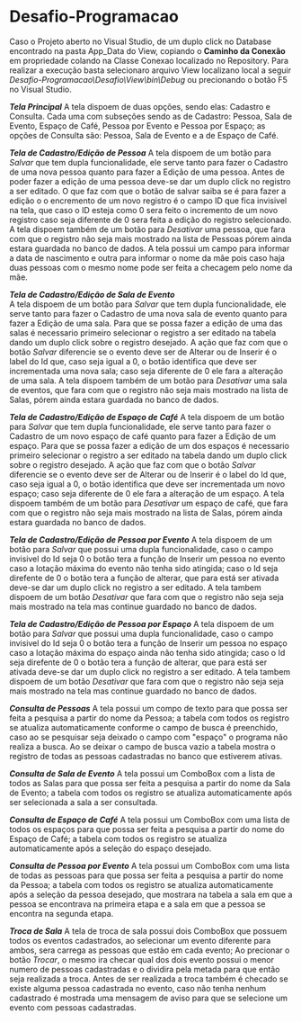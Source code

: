 # Desafio-Programacao

Caso o Projeto aberto no Visual Studio, de um duplo click no Database encontrado na pasta App_Data do View, copiando o **Caminho da Conexão**
em propriedade colando na Classe Conexao localizado no Repository.
Para realizar a execução basta selecionaro arquivo View localizano local a seguir *Desafio-Programacao\Desafio\View\bin\Debug* ou precionando 
o botão F5 no Visual Studio.

***Tela Principal***
   A tela dispoem de duas opções, sendo elas: Cadastro e Consulta. Cada uma com subseções sendo as de Cadastro: Pessoa, Sala de Evento, Espaço
de Café, Pessoa por Evento e Pessoa por Espaço; as opções de Consulta são: Pessoa, Sala de Evento e a de Espaço de Café.

***Tela de Cadastro/Edição de Pessoa***
   A tela dispoem de um botão para *Salvar* que tem dupla funcionalidade, ele serve tanto para fazer o Cadastro de uma nova pessoa quanto para fazer a 
Edição de uma pessoa. Antes de poder fazer a edição de uma pessoa deve-se dar um duplo click no registro a ser editado. O que faz com que o botão de 
salvar saiba se é para fazer a edição o o encremento de um novo registro é o campo ID que fica invisivel na tela, que caso o ID esteja como 0 sera feito 
o incremento de um novo registro caso seja diferente de 0 sera feita a edição do registro selecionado. A tela dispoem também de um botão para *Desativar* 
uma pessoa, que fara com que o registro não seja mais mostrado na lista de Pessoas pórem ainda estara guardada no banco de dados.
A tela possui um campo para informar a data de nascimento e outra para informar o nome da mãe pois caso haja duas pessoas com o mesmo nome pode ser feita
a checagem pelo nome da mãe.

***Tela de Cadastro/Edição de Sala de Evento***   
   A tela dispoem de um botão para *Salvar* que tem dupla funcionalidade, ele serve tanto para fazer o Cadastro de uma nova sala de evento quanto para 
fazer a Edição de uma sala. Para que se possa fazer a edição de uma das salas é necessario primeiro selecionar o registro a ser editado na tabela dando 
um duplo click sobre o registro desejado. A ação que faz com que o botão *Salvar* diferencie se o evento deve ser de Alterar ou de Inserir é o label do 
Id que, caso seja igual a 0, o botão identifica que deve ser incrementada uma nova sala; caso seja diferente de 0 ele fara a alteração de uma sala.
A tela dispoem também de um botão para *Desativar* uma sala de eventos, que fara com que o registro não seja mais mostrado na lista de Salas, pórem ainda 
estara guardada no banco de dados.

***Tela de Cadastro/Edição de Espaço de Café***
   A tela dispoem de um botão para *Salvar* que tem dupla funcionalidade, ele serve tanto para fazer o Cadastro de um novo espaço de café quanto para 
fazer a Edição de um espaço. Para que se possa fazer a edição de um dos espaços é necessario primeiro selecionar o registro a ser editado na tabela dando 
um duplo click sobre o registro desejado. A ação que faz com que o botão *Salvar* diferencie se o evento deve ser de Alterar ou de Inserir é o label do 
Id que, caso seja igual a 0, o botão identifica que deve ser incrementada um novo espaço; caso seja diferente de 0 ele fara a alteração de um espaço.
A tela dispoem também de um botão para *Desativar* um espaço de café, que fara com que o registro não seja mais mostrado na lista de Salas, pórem ainda 
estara guardada no banco de dados.

***Tela de Cadastro/Edição de Pessoa por Evento***
   A tela dispoem de um botão para *Salvar* que possui uma dupla funcionalidade, caso o campo invisivel do Id seja 0 o botão tera a função de Inserir um pessoa 
no evento caso a lotação máxima do evento não tenha sido atingida; caso o Id seja direfente de 0 o botão tera a função de alterar, que para está ser ativada deve-se 
dar um duplo click no registro a ser editado. A tela tambem dispoem de um botão *Desativar* que fara com que o registro não seja seja mais mostrado na tela 
mas continue guardado no banco de dados. 

***Tela de Cadastro/Edição de Pessoa por Espaço***
   A tela dispoem de um botão para *Salvar* que possui uma dupla funcionalidade, caso o campo invisivel do Id seja 0 o botão tera a função de Inserir um pessoa 
no espaço caso a lotação máxima do espaço ainda não tenha sido atingida; caso o Id seja direfente de 0 o botão tera a função de alterar, que para está ser 
ativada deve-se dar um duplo click no registro a ser editado. A tela tambem dispoem de um botão *Desativar* que fara com que o registro não seja seja mais 
mostrado na tela mas continue guardado no banco de dados. 

***Consulta de Pessoas***
   A tela possui um compo de texto para que possa ser feita a pesquisa a partir do nome da Pessoa; a tabela com todos os registro se atualiza automaticamente
conforme o campo de busca é preenchido, caso ao se pesquisar seja deixado o campo com "espaço" o programa não realiza a busca. Ao se deixar o campo de busca vazio 
a tabela mostra o registro de todas as pessoas cadastradas no banco que estiverem ativas.

***Consulta de Sala de Evento***
   A tela possui um ComboBox com a lista de todos as Salas para que possa ser feita a pesquisa a partir do nome da Sala de Evento; a tabela com todos os registro 
se atualiza automaticamente após ser selecionada a sala a ser consultada.

***Consulta de Espaço de Café***
   A tela possui um ComboBox com uma lista de todos os espaços para que possa ser feita a pesquisa a partir do nome do Espaço de Café; a tabela com todos os 
registro se atualiza automaticamente após a seleção do espaço desejado.

***Consulta de Pessoa por Evento***
   A tela possui um ComboBox com uma lista de todas as pessoas para que possa ser feita a pesquisa a partir do nome da Pessoa; a tabela com todos os 
registro se atualiza automaticamente após a seleção da pessoa desejado, que mostrara na tabela a sala em que a pessoa se encontrava na primeira etapa e a sala em 
que a pessoa se encontra na segunda etapa.

***Troca de Sala***
    A tela de troca de sala possui dois ComboBox que possuem todos os eventos cadastrados, ao selecionar um evento diferente para ambos, sera carrega as 
pessoas que estão em cada evento; Ao precionar o botão *Trocar*, o mesmo ira checar qual dos dois evento possui o menor numero de pessoas cadastradas e o 
dividira pela metada para que então seja realizada a troca. Antes de ser realizada a troca também é checado se existe alguma pessoa cadastrada no evento, 
caso não tenha nenhum cadastrado é mostrada uma mensagem de aviso para que se selecione um evento com pessoas cadastradas.
